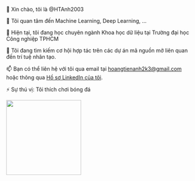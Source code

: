 👋 Xin chào, tôi là @HTAnh2003

👀 Tôi quan tâm đến Machine Learning, Deep Learning, ...

🌱 Hiện tại, tôi đang học chuyên ngành Khoa học dữ liệu tại Trường đại học Công nghiệp TPHCM

💞️ Tôi đang tìm kiếm cơ hội hợp tác trên các dự án mã nguồn mở liên quan đến trí tuệ nhân tạo.

📫 Bạn có thể liên hệ với tôi qua email tại [hoangtienanh2k3@gmail.com](mailto:hoangtienanh2k3@gmail.com) hoặc thông qua [Hồ sơ LinkedIn của tôi](https://www.linkedin.com/in/hoang-tien-anh/).

⚡ Sự thú vị: Tôi thích chơi bóng đá

<img src="https://github.com/HTAnh2003/HTAnh2003/assets/129145008/c6f52684-df97-44f1-a461-8b303cca85f1" width="200" />
